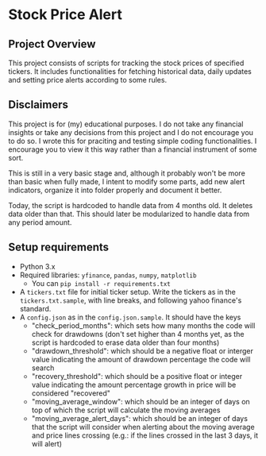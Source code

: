 # Stock Price Alert

## Project Overview
This project consists of scripts for tracking the stock prices of specified tickers. It includes functionalities for fetching historical data, daily updates and setting price alerts according to some rules.

## Disclaimers
This project is for (my) educational purposes. I do not take any financial insights or take any decisions from this project and I do not encourage you to do so. I wrote this for praciting and testing simple coding functionalities. I encourage you to view it this way rather than a financial instrument of some sort.

This is still in a very basic stage and, although it probably won't be more than basic when fully made, I intent to modify some parts, add new alert indicators, organize it into folder properly and document it better.

Today, the script is hardcoded to handle data from 4 months old. It deletes data older than that. This should later be modularized to handle data from any period amount.

## Setup requirements
- Python 3.x
- Required libraries: `yfinance`, `pandas`, `numpy`, `matplotlib`
    - You can `pip install -r requirements.txt`
- A `tickers.txt` file for initial ticker setup. Write the tickers as in the `tickers.txt.sample`, with line breaks, and following yahoo finance's standard.
- A `config.json` as in the `config.json.sample`. It should have the keys
    - "check_period_months": which sets how many months the code will check for drawdowns (don't set higher than 4 months yet, as the script is hardcoded to erase data older than four months)
    - "drawdown_threshold": which should be a negative float or interger value indicating the amount of drawdown percentage the code will search
    - "recovery_threshold": which should be a positive float or integer value  indicating the amount percentage growth in price will be considered "recovered"
    - "moving_average_window": which should be an integer of days on top of which the script will calculate the moving averages
    - "moving_average_alert_days": which should be an integer of days that the script will consider when alerting about the moving average and price lines crossing (e.g.: if the lines crossed in the last 3 days, it will alert)